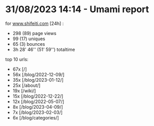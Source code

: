 # 31/08/2023 14:14 - Umami report
for www.shifeiti.com [24h] :

 - 298 (89) page views
 - 99 (17) uniques
 - 65 (3) bounces
 - 3h 28' 46'' (51' 59'') totaltime


top 10 urls:
 - 67x [/]
 - 56x [/blog/2022-12-09/]
 - 35x [/blog/2023-01-12/]
 - 25x [/about/]
 - 19x [/wiki/]
 - 15x [/blog/2022-12-22/]
 - 12x [/blog/2022-05-07/]
 - 8x [/blog/2023-04-09/]
 - 7x [/blog/2023-02-03/]
 - 6x [/blog/categories/]


